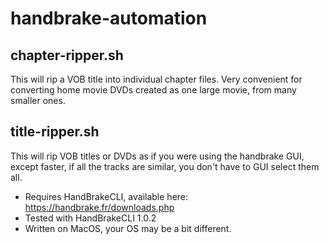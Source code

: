 # handbrake-automation

## chapter-ripper.sh
This will rip a VOB title into individual chapter files. Very convenient for converting home movie DVDs created as one large movie, from many smaller ones.

## title-ripper.sh
This will rip VOB titles or DVDs as if you were using the handbrake GUI, except faster, if all the tracks are similar, you don't have to GUI select them all.

* Requires HandBrakeCLI, available here: https://handbrake.fr/downloads.php 
* Tested with HandBrakeCLI 1.0.2
* Written on MacOS, your OS may be a bit different.
